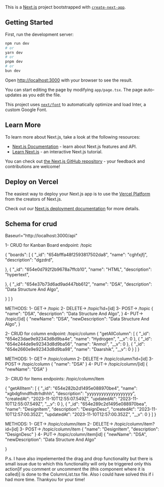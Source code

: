 This is a [Next.js](https://nextjs.org/) project bootstrapped with [`create-next-app`](https://github.com/vercel/next.js/tree/canary/packages/create-next-app).

## Getting Started

First, run the development server:

```bash
npm run dev
# or
yarn dev
# or
pnpm dev
# or
bun dev
```

Open [http://localhost:3000](http://localhost:3000) with your browser to see the result.

You can start editing the page by modifying `app/page.tsx`. The page auto-updates as you edit the file.

This project uses [`next/font`](https://nextjs.org/docs/basic-features/font-optimization) to automatically optimize and load Inter, a custom Google Font.

## Learn More

To learn more about Next.js, take a look at the following resources:

- [Next.js Documentation](https://nextjs.org/docs) - learn about Next.js features and API.
- [Learn Next.js](https://nextjs.org/learn) - an interactive Next.js tutorial.

You can check out [the Next.js GitHub repository](https://github.com/vercel/next.js/) - your feedback and contributions are welcome!

## Deploy on Vercel

The easiest way to deploy your Next.js app is to use the [Vercel Platform](https://vercel.com/new?utm_medium=default-template&filter=next.js&utm_source=create-next-app&utm_campaign=create-next-app-readme) from the creators of Next.js.

Check out our [Next.js deployment documentation](https://nextjs.org/docs/deployment) for more details.

## Schema for crud

Baseurl="http://localhost:3000/api"

1- CRUD for Kanban Board
endpoint: /topic

{
"boards": [
{
"\_id": "654bfffa48f2593817502da8",
"name": "cghfxjfj",
"description": "dgzdrd",

},
{
"\_id": "654e0d792f2b9678a7ffcb10",
"name": "HTML",
"description": "hypertext",

},
{
"\_id": "654e37b73d6ad9ad447bb612",
"name": "DSA",
"description": "Data Structure And Algo",

}
]
}

METHODS:
1- GET-> /topic
2- DELETE-> /topic?id=[id]
3- POST-> /topic
{
"name": "DSA",
"description": "Data Structure And Algo",
}
4- PUT-> /topic/[id]
{
"newName": "DSA",
"newDescription": "Data Structure And Algo",
}

2- CRUD for column
endpoint: /topic/column
{
"getAllColumn": [
{
"_id": "654e23dae9e92343d8d9ba4e",
"name": "Hydrogen",
"__v": 0
},
{
"_id": "654e244de9e92343d8d9ba56",
"name": "Anmol",
"__v": 0
},
{
"_id": "654e2660e9e92343d8d9ba98",
"name": "Daarshik",
"__v": 0
}
]
}

METHODS:
1- GET-> /topic/column
2- DELETE-> /topic/column?id=[id]
3- POST-> /topic/column
{
"name": "DSA"
}
4- PUT-> /topic/column/[id]
{
"newName": "DSA"
}

3- CRUD for Items
endpoints: /topic/column/item

{
"getAllItem": [
{
"_id": "654e282b2d1495e088970be4",
"name": "xgbdgfnndfhdtrhdhhh",
"description": "yyyyyyyyyyyyyyyyyyy",
"createdAt": "2023-11-10T12:55:07.549Z",
"updatedAt": "2023-11-10T12:55:07.549Z",
"__v": 0
},
{
"_id": "654e289c2d1495e088970bea",
"name": "DesignItem",
"description": "DesignDesc",
"createdAt": "2023-11-10T12:57:00.352Z",
"updatedAt": "2023-11-10T12:57:00.352Z",
"__v": 0
}
]
}

METHODS:
1- GET-> /topic/column/item
2- DELETE-> /topic/column/item?id=[id]
3- POST-> /topic/column/item
{
"name": "DesignItem",
"description": "DesignDesc"
}
4- PUT-> /topic/column/item[id]
{
"newName": "DSA",
"newDescription": "Data Structure And Algo"

}

P.s. I have also impelemented the drag and drop functionality but there is small issue due to which this functionality will only be triggered only this action[if you comment or uncomment the <ColumnHead/>(this component where it is called)] is done to the ColumnList.tsx file. Also i could have solved this if i had more time. Thankyou for your time!
